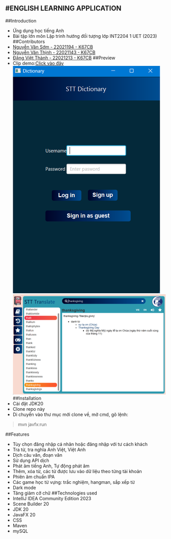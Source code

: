 #ENGLISH LEARNING APPLICATION
---
##Introduction
* Ứng dụng học tiếng Anh
* Bài tập lớn môn Lập trinh hướng đối tượng lớp INT2204 1 UET (2023)
##Contributors
* [Nguyễn Văn Sớm - 22021194 - K67CB](https://github.com/nvs123456)
* [Nguyễn Văn Thịnh - 22021143 - K67CB](https://github.com/Thinhtrang)
* [Đặng Việt Thành - 22021213 - K67CB](https://github.com/vietthanhf11)
##Preview
* Clip demo:[Click vào đây](youtube.com)
![demo1](main/resources/image/demo1.png) 
![demo2](main/resources/image/demo2.png)
##Installation
* Cài đặt JDK20
* Clone repo này
* Di chuyển vào thư mục mới clone về, mở cmd, gõ lệnh:
> mvn javfx:run

##Features
* Tùy chọn đăng nhập cá nhân hoặc đăng nhập với tư cách khách
* Tra từ, tra nghĩa Anh Việt, Việt Anh
* Dịch câu văn, đoạn văn
* Sử dụng API dịch
* Phát âm tiếng Anh, Tự động phát âm
* Thêm, xóa từ, các từ được lưu vào dữ liệu theo từng tài khoản
* Phiên âm chuẩn IPA
* Các game học từ vựng: trắc nghiệm, hangman, sắp xếp từ
* Dark mode
* Tăng giảm cỡ chữ
##Technologies used
* IntelliJ IDEA Community Edition 2023
* Scene Builder 20
* JDK 20
* JavaFX 20
* CSS 
* Maven 
* mySQL
